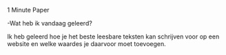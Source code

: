 1 Minute Paper 

-Wat heb ik vandaag geleerd? 

Ik heb geleerd hoe je het beste leesbare teksten kan schrijven voor op een website en welke waardes je daarvoor moet toevoegen.